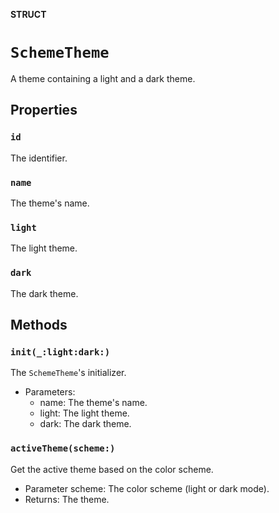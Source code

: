 **STRUCT**

# `SchemeTheme`

A theme containing a light and a dark theme.

## Properties
### `id`

The identifier.

### `name`

The theme's name.

### `light`

The light theme.

### `dark`

The dark theme.

## Methods
### `init(_:light:dark:)`

The ``SchemeTheme``'s initializer.
- Parameters:
  - name: The theme's name.
  - light: The light theme.
  - dark: The dark theme.

### `activeTheme(scheme:)`

Get the active theme based on the color scheme.
- Parameter scheme: The color scheme (light or dark mode).
- Returns: The theme.
